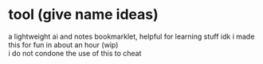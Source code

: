 # tool (give name ideas)  
a lightweight ai and notes bookmarklet, helpful for learning stuff idk i made this for fun in about an hour (wip)  
i do not condone the use of this to cheat  
